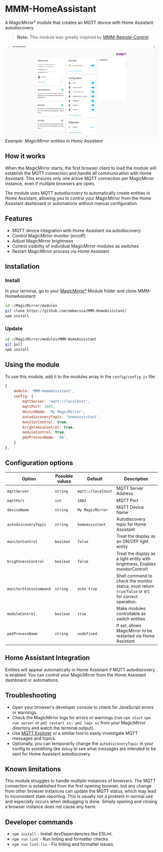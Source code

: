 # MMM-HomeAssistant
A MagicMirror² module that creates an MQTT device with Home Assistant autodiscovery.

> **Note:** This module was greatly inspired by [MMM-Remote-Control](https://github.com/Jopyth/MMM-Remote-Control).

![Example of MMM-HomeAssistant](./example_MMM-HomeAsisstant.png)
*Example: MagicMirror entities in Home Assistant*

## How it works

When the MagicMirror starts, the first browser client to load the module will establish the MQTT connection and handle all communication with Home Assistant. This ensures only one active MQTT connection per MagicMirror instance, even if multiple browsers are open.

The module uses MQTT autodiscovery to automatically create entities in Home Assistant, allowing you to control your MagicMirror from the Home Assistant dashboard or automations without manual configuration.

## Features

- MQTT device integration with Home Assistant via autodiscovery
- Control MagicMirror monitor (on/off)
- Adjust MagicMirror brightness
- Control visibility of individual MagicMirror modules as switches
- Restart MagicMirror process via Home Assistant

## Installation

### Install

In your terminal, go to your [MagicMirror²][mm] Module folder and clone MMM-HomeAssistant:

```bash
cd ~/MagicMirror/modules
git clone https://github.com/ambarusa/MMM-HomeAssistant/
npm install
```

### Update

```bash
cd ~/MagicMirror/modules/MMM-HomeAssistant
git pull
npm install
```

## Using the module

To use this module, add it to the modules array in the `config/config.js` file:

```js
{
    module: 'MMM-HomeAssistant',
    config: {
        mqttServer: 'mqtt://localhost',
        mqttPort: 1883,
        deviceName: 'My MagicMirror',
        autodiscoveryTopic: 'homeassistant',
        monitorControl: true,
        brightnessControl: true,
        moduleControl: true,
        pm2ProcessName: 'mm',
    }
},
```

## Configuration options

| Option              | Possible values | Default            | Description                                                                 |
|---------------------|----------------|--------------------|-----------------------------------------------------------------------------|
| `mqttServer`        | `string`       | `mqtt://localhost` | MQTT Server Address                                                         |
| `mqttPort`          | `int`          | `1883`             | MQTT Port                                                                   |
| `deviceName`        | `string`       | `My MagicMirror`   | MQTT Device Name                                                            |
| `autodiscoveryTopic`| `string`       | `homeassistant`    | Autodiscovery topic for Home Assistant                                      |
| `monitorControl`    | `boolean`      | `false`            | Treat the display as an ON/OFF light entity                                 |
| `brightnessControl` | `boolean`      | `false`            | Treat the display as a light entity with brightness. Enables monitorControl! |
| `monitorStatusCommand` | `string`      | `echo true`            | Shell command to check the monitor status; must return `true`/`false` or `0`/`1` for correct operation. |
| `moduleControl`     | `boolean`      | `true`             | Make modules controllable as switch entities                                 |
| `pm2ProcessName`    | `string`       | `undefined`        | If set, allows MagicMirror to be restarted via Home Assistant                |

## Home Assistant Integration

Entities will appear automatically in Home Assistant if MQTT autodiscovery is enabled. You can control your MagicMirror from the Home Assistant dashboard or automations.

## Troubleshooting

- Open your browser's developer console to check for JavaScript errors or warnings.
- Check the MagicMirror logs for errors or warnings (run `npm start` `npm run server` or `pm2 restart xx; pm2 logs xx` from your MagicMirror directory and watch the terminal output).
- Use [MQTT Explorer](https://mqtt-explorer.com/) or a similar tool to easily investigate MQTT messages and topics.
- Optionally, you can temporarily change the `autodiscoveryTopic` in your config to something like `debug` to see what messages are intended to be sent for Home Assistant autodiscovery.


## Known limitations

This module struggles to handle multiple instances of browsers. The MQTT connection is established from the first opening browser, but any change from other browser instances can update the MQTT status, which may lead to inconsistent state reporting. This is usually not a problem in normal use and especially occurs when debugging is done. Simply opening and closing a browser instance does not cause any harm.


## Developer commands

- `npm install` - Install devDependencies like ESLint.
- `npm run lint` - Run linting and formatter checks.
- `npm run lint:fix` - Fix linting and formatter issues.

[mm]: https://github.com/MagicMirrorOrg/MagicMirror

